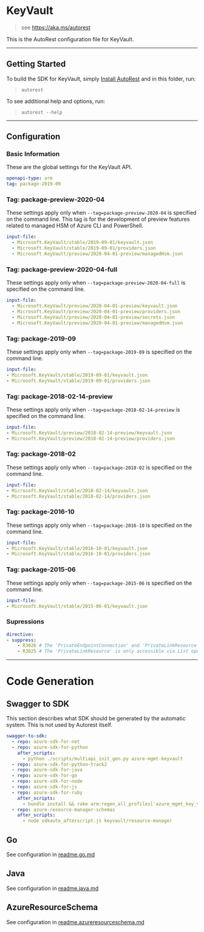 # KeyVault

> see https://aka.ms/autorest

This is the AutoRest configuration file for KeyVault.

---

## Getting Started

To build the SDK for KeyVault, simply [Install AutoRest](https://aka.ms/autorest/install) and in this folder, run:

> `autorest`

To see additional help and options, run:

> `autorest --help`

---

## Configuration

### Basic Information

These are the global settings for the KeyVault API.

``` yaml
openapi-type: arm
tag: package-2019-09
```

### Tag: package-preview-2020-04

These settings apply only when `--tag=package-preview-2020-04` is specified on the command line.
This tag is for the development of preview features related to managed HSM of Azure CLI and PowerShell.

```yaml $(tag) == 'package-preview-2020-04'
input-file:
  - Microsoft.KeyVault/stable/2019-09-01/keyvault.json
  - Microsoft.KeyVault/stable/2019-09-01/providers.json
  - Microsoft.KeyVault/preview/2020-04-01-preview/managedHsm.json
```

### Tag: package-preview-2020-04-full

These settings apply only when `--tag=package-preview-2020-04-full` is specified on the command line.

```yaml $(tag) == 'package-preview-2020-04-full'
input-file:
  - Microsoft.KeyVault/preview/2020-04-01-preview/keyvault.json
  - Microsoft.KeyVault/preview/2020-04-01-preview/providers.json
  - Microsoft.KeyVault/preview/2020-04-01-preview/secrets.json
  - Microsoft.KeyVault/preview/2020-04-01-preview/managedHsm.json
```

### Tag: package-2019-09

These settings apply only when `--tag=package-2019-09` is specified on the command line.

``` yaml $(tag) == 'package-2019-09'
input-file:
- Microsoft.KeyVault/stable/2019-09-01/keyvault.json
- Microsoft.KeyVault/stable/2019-09-01/providers.json
```

### Tag: package-2018-02-14-preview

These settings apply only when `--tag=package-2018-02-14-preview` is specified on the command line.

``` yaml $(tag) == 'package-2018-02-14-preview'
input-file:
- Microsoft.KeyVault/preview/2018-02-14-preview/keyvault.json
- Microsoft.KeyVault/preview/2018-02-14-preview/providers.json
```

### Tag: package-2018-02

These settings apply only when `--tag=package-2018-02` is specified on the command line.

``` yaml $(tag) == 'package-2018-02'
input-file:
- Microsoft.KeyVault/stable/2018-02-14/keyvault.json
- Microsoft.KeyVault/stable/2018-02-14/providers.json
```

### Tag: package-2016-10

These settings apply only when `--tag=package-2016-10` is specified on the command line.

``` yaml $(tag) == 'package-2016-10'
input-file:
- Microsoft.KeyVault/stable/2016-10-01/keyvault.json
- Microsoft.KeyVault/stable/2016-10-01/providers.json
```

### Tag: package-2015-06

These settings apply only when `--tag=package-2015-06` is specified on the command line.

``` yaml $(tag) == 'package-2015-06'
input-file:
- Microsoft.KeyVault/stable/2015-06-01/keyvault.json
```

### Supressions

``` yaml
directive:
- suppress:
    - R3026 # The 'PrivateEndpointConnection' and 'PrivateLinkResource' sub-resources don't define PATCH as per Network Team's specification.
    - R3025 # The 'PrivateLinkResource' is only accessible via List operation; does not define GET as per Network Team's specification.
```

---

# Code Generation

## Swagger to SDK

This section describes what SDK should be generated by the automatic system.
This is not used by Autorest itself.

``` yaml $(swagger-to-sdk)
swagger-to-sdk:
  - repo: azure-sdk-for-net
  - repo: azure-sdk-for-python
    after_scripts:
      - python ./scripts/multiapi_init_gen.py azure-mgmt-keyvault
  - repo: azure-sdk-for-python-track2
  - repo: azure-sdk-for-java
  - repo: azure-sdk-for-go
  - repo: azure-sdk-for-node
  - repo: azure-sdk-for-js
  - repo: azure-sdk-for-ruby
    after_scripts:
      - bundle install && rake arm:regen_all_profiles['azure_mgmt_key_vault']
  - repo: azure-resource-manager-schemas
    after_scripts:
      - node sdkauto_afterscript.js keyvault/resource-manager
```

## Go

See configuration in [readme.go.md](./readme.go.md)

## Java

See configuration in [readme.java.md](./readme.java.md)

## AzureResourceSchema

See configuration in [readme.azureresourceschema.md](./readme.azureresourceschema.md)

